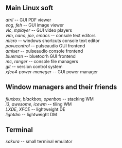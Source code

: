 ## Main Linux soft
*atril* -- GUI PDF viewer  
*eog*, *feh* -- GUI image viewer  
*vlc*, *mplayer* -- GUI video players  
*vim*, *nano*, *joe*, *emacs* -- console text editors  
*micro* -- windows shortcuts console text editor  
*pavucontrol* -- pulseaudio GUI frontend  
*amixer* -- pulseaudio console frontend  
*blueman* -- bluetoorh GUI frontend  
*mc*, *ranger* -- console file managers  
*git* -- version control system  
*xfce4-power-maneger* -- GUI power manager  

## Window managers and their friends
*fluxbox*, *blackbox*, *openbox* -- stacking WM  
*i3*, *awesome*, *icewm* -- tiling WM  
*LXDE*, *XFCE* -- lightweight DE  
*lightdm* -- lightweight DM  

## Terminal
*sakura* -- small terminal emulator  


